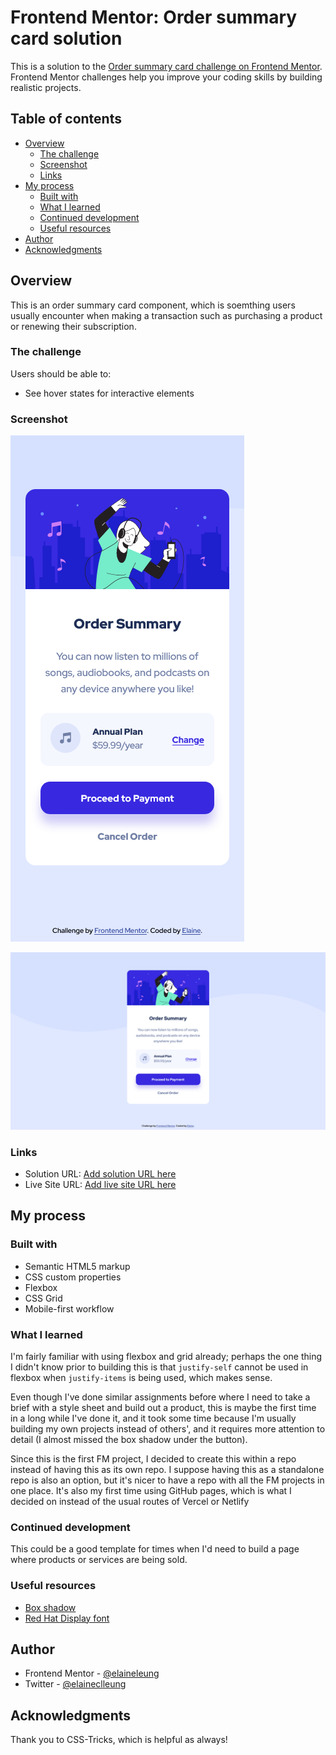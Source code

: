 # Frontend Mentor: Order summary card solution

This is a solution to the [Order summary card challenge on Frontend Mentor](https://www.frontendmentor.io/challenges/order-summary-component-QlPmajDUj). Frontend Mentor challenges help you improve your coding skills by building realistic projects.

## Table of contents

- [Overview](#overview)
  - [The challenge](#the-challenge)
  - [Screenshot](#screenshot)
  - [Links](#links)
- [My process](#my-process)
  - [Built with](#built-with)
  - [What I learned](#what-i-learned)
  - [Continued development](#continued-development)
  - [Useful resources](#useful-resources)
- [Author](#author)
- [Acknowledgments](#acknowledgments)

## Overview

This is an order summary card component, which is soemthing users usually encounter when making a transaction such as purchasing a product or renewing their subscription.

### The challenge

Users should be able to:

- See hover states for interactive elements

### Screenshot

![Mobile view of solution](./design/mobile.png)

![Desktop view of solution](./design/desktop.png)

### Links

- Solution URL: [Add solution URL here](https://your-solution-url.com)
- Live Site URL: [Add live site URL here](https://your-live-site-url.com)

## My process

### Built with

- Semantic HTML5 markup
- CSS custom properties
- Flexbox
- CSS Grid
- Mobile-first workflow

### What I learned

I'm fairly familiar with using flexbox and grid already; perhaps the one thing I didn't know prior to building this is that `justify-self` cannot be used in flexbox when `justify-items` is being used, which makes sense.

Even though I've done similar assignments before where I need to take a brief with a style sheet and build out a product, this is maybe the first time in a long while I've done it, and it took some time because I'm usually building my own projects instead of others', and it requires more attention to detail (I almost missed the box shadow under the button).

Since this is the first FM project, I decided to create this within a repo instead of having this as its own repo. I suppose having this as a standalone repo is also an option, but it's nicer to have a repo with all the FM projects in one place. It's also my first time using GitHub pages, which is what I decided on instead of the usual routes of Vercel or Netlify

### Continued development

This could be a good template for times when I'd need to build a page where products or services are being sold.

### Useful resources

- [Box shadow](https://css-tricks.com/almanac/properties/b/box-shadow/)
- [Red Hat Display font](https://fonts.google.com/specimen/Red+Hat+Display)

## Author

- Frontend Mentor - [@elaineleung](https://www.frontendmentor.io/profile/elaineleung)
- Twitter - [@elaineclleung](https://twitter.com/elaineclleung)

## Acknowledgments

Thank you to CSS-Tricks, which is helpful as always!
